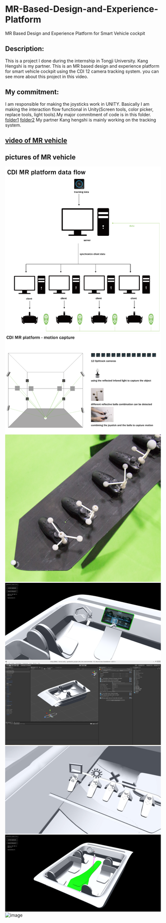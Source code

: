 # MR-Based-Design-and-Experience-Platform
MR Based Design and Experience Platform for Smart Vehicle cockpit

Description:
----
   This is a project I done during the internship in Tongji University. Kang Hengshi is my partner. This is an MR based design and experience platform for smart vehicle cockpit using the CDI 12 camera tracking system.
   you can see more about this project in this video. 
   
My commitment:
----
I am responsible for making the joysticks work in UNITY. Basically I am making the interaction flow functional in Unity(Screen tools, color picker, replace tools, light tools).My major commitment of code is in this folder. [folder1](https://github.com/jiaolyulu/MR-Based-Design-and-Experience-Platform/tree/master/MR%20vehicle/MR%20Based%20Design%20and%20Experience%20Platform%20for%20Smart%20Vehicle%20cockpit/Assets/Temp/Scripts) [folder2](https://github.com/jiaolyulu/MR-Based-Design-and-Experience-Platform/tree/master/MR%20vehicle/MR%20Based%20Design%20and%20Experience%20Platform%20for%20Smart%20Vehicle%20cockpit/Assets/Control)
My partner Kang hengshi is mainly working on the tracking system.
   
[video of MR vehicle](https://youtu.be/H55l5J4zbig)
----
pictures of MR vehicle
----
![image](https://github.com/jiaolyulu/MR-Based-Design-and-Experience-Platform/blob/master/images/7.png)
![image](https://github.com/jiaolyulu/MR-Based-Design-and-Experience-Platform/blob/master/images/8.png)
![image](https://github.com/jiaolyulu/MR-Based-Design-and-Experience-Platform/blob/master/images/2.jpg)
![image](https://github.com/jiaolyulu/MR-Based-Design-and-Experience-Platform/blob/master/images/5.png)
![image](https://github.com/jiaolyulu/MR-Based-Design-and-Experience-Platform/blob/master/images/6.png)
![image](https://github.com/jiaolyulu/MR-Based-Design-and-Experience-Platform/blob/master/images/1.jpg)
![image](https://github.com/jiaolyulu/MR-Based-Design-and-Experience-Platform/blob/master/images/4.png)
![image](https://github.com/jiaolyulu/MR-Based-Design-and-Experience-Platform/blob/master/images/3.jpg)

